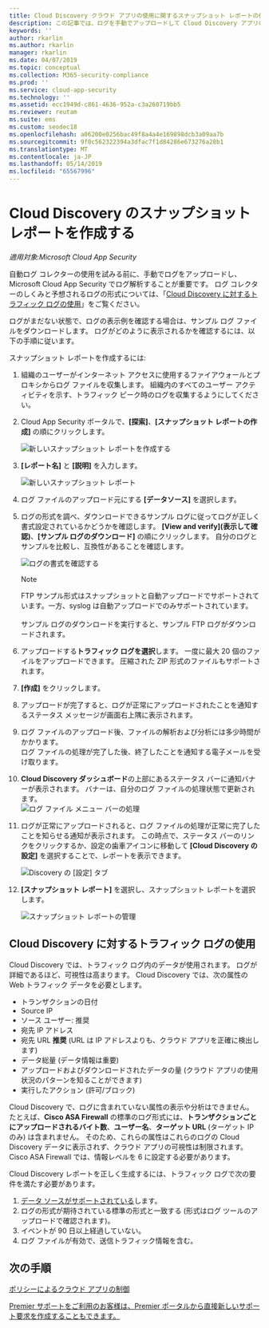 ```yaml
---
title: Cloud Discovery クラウド アプリの使用に関するスナップショット レポートの作成
description: この記事では、ログを手動でアップロードして Cloud Discovery アプリのスナップショット レポートを作成する方法について説明します。
keywords: ''
author: rkarlin
ms.author: rkarlin
manager: rkarlin
ms.date: 04/07/2019
ms.topic: conceptual
ms.collection: M365-security-compliance
ms.prod: ''
ms.service: cloud-app-security
ms.technology: ''
ms.assetid: ecc1949d-c861-4636-952a-c3a260719bb5
ms.reviewer: reutam
ms.suite: ems
ms.custom: seodec18
ms.openlocfilehash: a06200e0256bac49f8a4a4e169898dcb3a09aa7b
ms.sourcegitcommit: 9f0c562322394a3dfac7f1d84286e673276a28b1
ms.translationtype: MT
ms.contentlocale: ja-JP
ms.lasthandoff: 05/14/2019
ms.locfileid: "65567996"
---
```

# <a name="create-snapshot-cloud-discovery-reports"></a>Cloud Discovery のスナップショット レポートを作成する

*適用対象:Microsoft Cloud App Security*

自動ログ コレクターの使用を試みる前に、手動でログをアップロードし、Microsoft Cloud App Security でログ解析することが重要です。 ログ コレクターのしくみと予想されるログの形式については、「[Cloud Discovery に対するトラフィック ログの使用](#log-format)」をご覧ください。

ログがまだない状態で、ログの表示例を確認する場合は、サンプル ログ ファイルをダウンロードします。 ログがどのように表示されるかを確認するには、以下の手順に従います。


スナップショット レポートを作成するには:
  
1. 組織のユーザーがインターネット アクセスに使用するファイアウォールとプロキシからログ ファイルを収集します。 組織内のすべてのユーザー アクティビティを示す、トラフィック ピーク時のログを収集するようにしてください。  
  
2. Cloud App Security ポータルで、**[探索]**、**[スナップショット レポートの作成]** の順にクリックします。  
  
   ![新しいスナップショット レポートを作成する](./media/create-new-snapshot-report.png)
     
3. **[レポート名]** と **[説明]** を入力します。
  
    ![新しいスナップショット レポート](./media/new-snapshot-report.png) 

4. ログ ファイルのアップロード元にする **[データソース]** を選択します。  
  
5. ログの形式を調べ、ダウンロードできるサンプル ログに従ってログが正しく書式設定されているかどうかを確認します。 **[View and verify]\(表示して確認\)**、**[サンプル ログのダウンロード]** の順にクリックします。 自分のログとサンプルを比較し、互換性があることを確認します。 

   ![ログの書式を確認する](./media/cloud-discovery-snapshot-verify.png)  

   > [!NOTE]
   > FTP サンプル形式はスナップショットと自動アップロードでサポートされています。一方、syslog は自動アップロードでのみサポートされています。<br></br>
   サンプル ログのダウンロードを実行すると、サンプル FTP ログがダウンロードされます。


6. アップロードする**トラフィック ログを選択**します。 一度に最大 20 個のファイルをアップロードできます。 圧縮された ZIP 形式のファイルもサポートされます。  
  
7. **[作成]** をクリックします。  

8. アップロードが完了すると、ログが正常にアップロードされたことを通知するステータス メッセージが画面右上隅に表示されます。  
  
9. ログ ファイルのアップロード後、ファイルの解析および分析には多少時間がかかります。  
   ログ ファイルの処理が完了した後、終了したことを通知する電子メールを受け取ります。 
  
10. **Cloud Discovery ダッシュボード**の上部にあるステータス バーに通知バナーが表示されます。 バナーは、自分のログ ファイルの処理状態で更新されます。  
    ![ログ ファイル メニュー バーの処理](./media/processing-log-file-menu-bar.png) 
   
11. ログが正常にアップロードされると、ログ ファイルの処理が正常に完了したことを知らせる通知が表示されます。 この時点で、ステータス バーのリンクをクリックするか、設定の歯車アイコンに移動して **[Cloud Discovery の設定]** を選択することで、レポートを表示できます。   
  
     ![Discovery の [設定] タブ](./media/discovery-settings-tab.png)
12. **[スナップショット レポート]** を選択し、スナップショット レポートを選択します。
 
     ![スナップショット レポートの管理](./media/snapshot-report-managment.png)

  
## Cloud Discovery に対するトラフィック ログの使用 <a name="log-format"></a>
Cloud Discovery では、トラフィック ログ内のデータが使用されます。 ログが詳細であるほど、可視性は高まります。 Cloud Discovery では、次の属性の Web トラフィック データを必要とします。
- トランザクションの日付
- Source IP
- ソース ユーザー: 推奨
- 宛先 IP アドレス
- 宛先 URL **推奨** (URL は IP アドレスよりも、クラウド アプリを正確に検出します)
- データ総量 (データ情報は重要)
- アップロードおよびダウンロードされたデータの量 (クラウド アプリの使用状況のパターンを知ることができます)
- 実行したアクション (許可/ブロック)

Cloud Discovery で、ログに含まれていない属性の表示や分析はできません。
たとえば、**Cisco ASA Firewall** の標準のログ形式には、**トランザクションごとにアップロードされるバイト数**、**ユーザー名**、**ターゲット URL** (ターゲット IP のみ) は含まれません。
そのため、これらの属性はこれらのログの Cloud Discovery データに表示されず、クラウド アプリの可視性は制限されます。 Cisco ASA Firewall では、情報レベルを 6 に設定する必要があります。 


Cloud Discovery レポートを正しく生成するには、トラフィック ログで次の要件を満たす必要があります。
1. [データ ソースがサポートされている](set-up-cloud-discovery.md#supported-firewalls-and-proxies)します。
2. ログの形式が期待されている標準の形式と一致する (形式はログ ツールのアップロードで確認されます)。
3. イベントが 90 日以上経過していない。
4. ログ ファイルが有効で、送信トラフィック情報を含む。


 
## <a name="next-steps"></a>次の手順  
[ポリシーによるクラウド アプリの制御](control-cloud-apps-with-policies.md)   

[Premier サポートをご利用のお客様は、Premier ポータルから直接新しいサポート要求を作成することもできます。](https://premier.microsoft.com/)  
    
      
  

